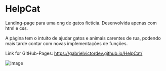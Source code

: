 # HelpCat

Landing-page para uma ong de gatos fictícia. Desenvolvida apenas com html e css.

A página tem o intuito de ajudar gatos e animais carentes de rua, podendo mais tarde contar com novas implementações de funções. 

Link for GitHub-Pages: https://gabrielvictordev.github.io/HelpCat/

![image](https://user-images.githubusercontent.com/80414354/160161761-2b28f0df-73fe-4cf1-b92f-9e66350bc608.png)
